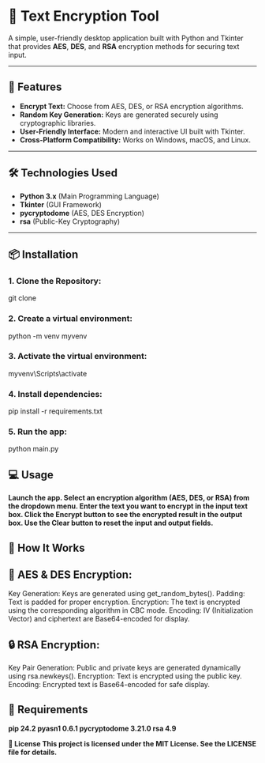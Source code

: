 # 📜 Text Encryption Tool  

A simple, user-friendly desktop application built with Python and Tkinter that provides **AES**, **DES**, and **RSA** encryption methods for securing text input.  

---

## 🚀 Features  
- **Encrypt Text:** Choose from AES, DES, or RSA encryption algorithms.  
- **Random Key Generation:** Keys are generated securely using cryptographic libraries.  
- **User-Friendly Interface:** Modern and interactive UI built with Tkinter.  
- **Cross-Platform Compatibility:** Works on Windows, macOS, and Linux.  

---

## 🛠️ Technologies Used  

- **Python 3.x** (Main Programming Language)  
- **Tkinter** (GUI Framework)  
- **pycryptodome** (AES, DES Encryption)  
- **rsa** (Public-Key Cryptography)  

---

## 📦 Installation  

### 1. Clone the Repository:

git clone

### 2. Create a virtual environment: 

python -m venv myvenv

### 3. Activate the virtual environment:

myvenv\Scripts\activate

### 4. Install dependencies:

pip install -r requirements.txt

### 5. Run the app:

python main.py



## 💻 Usage
**Launch the app.
Select an encryption algorithm (AES, DES, or RSA) from the dropdown menu.
Enter the text you want to encrypt in the input text box.
Click the Encrypt button to see the encrypted result in the output box.
Use the Clear button to reset the input and output fields.**




## 🧩 How It Works

## 🔐 AES & DES Encryption:
  Key Generation: Keys are generated using get_random_bytes().
  Padding: Text is padded for proper encryption.
  Encryption: The text is encrypted using the corresponding algorithm in CBC mode.
  Encoding: IV (Initialization Vector) and ciphertext are Base64-encoded for display.

## 🔒 RSA Encryption:
  Key Pair Generation: Public and private keys are generated dynamically using rsa.newkeys().
  Encryption: Text is encrypted using the public key.
  Encoding: Encrypted text is Base64-encoded for safe display.


## 📄 Requirements

  **pip          24.2
  pyasn1       0.6.1
  pycryptodome 3.21.0
  rsa          4.9**



**📜 License
This project is licensed under the MIT License. See the LICENSE file for details.**
